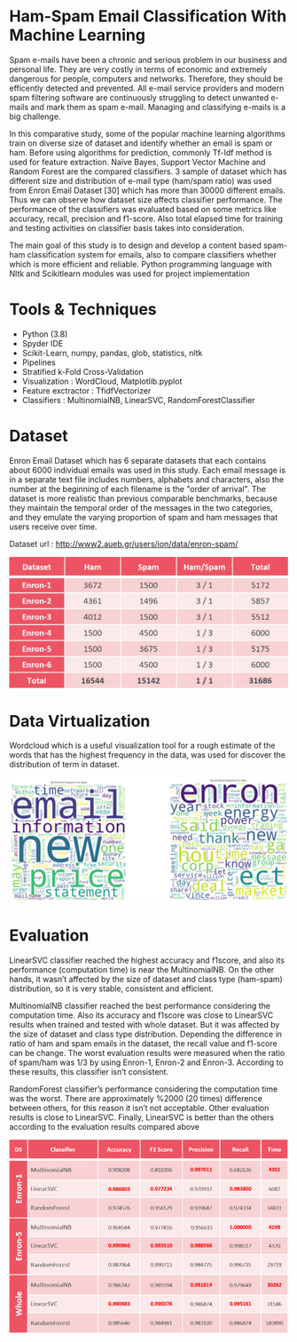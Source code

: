 # Ham-Spam Email Classification With Machine Learning

Spam e-mails have been a chronic and serious problem in our business and personal life. They are very costly in terms of economic and extremely dangerous for people, computers and networks. Therefore, they should be efficently detected and prevented. All e-mail service providers and modern spam filtering software are continuously struggling to detect unwanted e-mails and mark them as spam e-mail. Managing and classifying e-mails is a big challenge.

In this comparative study, some of the popular machine learning algorithms train on diverse size of dataset and identify whether an email is spam or ham. Before using algorithms for prediction, commonly Tf-Idf method is used for feature extraction. Naïve Bayes, Support Vector Machine and Random Forest are the compared classifiers. 3 sample of dataset which has different size and distribution of e-mail type (ham/spam ratio) was used from Enron Email Dataset [30] which has more than 30000 different emails.  Thus we can observe how dataset size affects classifier performance. The performance of the classifiers was evaluated based on some metrics like accuracy, recall, precision and f1-score. Also total elapsed time for training and testing activities on classifier basis takes into consideration. 

The main goal of this study is to design and develop a content based spam-ham classification system for emails, also to compare classifiers whether which is more efficient and reliable. Python programming language with Nltk and Scikitlearn modules was used for project implementation

# Tools & Techniques
* Python (3.8)
* Spyder IDE
* Scikit-Learn, numpy, pandas, glob, statistics, nltk
* Pipelines
* Stratified k-Fold Cross-Validation
* Visualization : WordCloud, Matplotlib.pyplot
* Feature exctractor : TfidfVectorizer
* Classifiers : MultinomialNB, LinearSVC, RandomForestClassifier

# Dataset
Enron Email Dataset which has 6 separate datasets that each contains about 6000 individual emails was used in this study. Each email message is in a separate text file includes numbers, alphabets and characters, also the number at the beginning of each filename is the "order of arrival". The dataset is more realistic than previous comparable benchmarks, because they maintain the temporal order of the messages in the two categories, and they emulate the varying proportion of spam and ham messages that users receive over time.

Dataset url : http://www2.aueb.gr/users/ion/data/enron-spam/

![Enron_Dataset](https://github.com/MuhammetEmek/ham_spam_classification/blob/main/enron_dataset.png)

# Data Virtualization
Wordcloud which is a useful visualization tool for a rough estimate of the words that has the highest frequency in the data, was used for discover the distribution of term in dataset.

![Data_Content](https://github.com/MuhammetEmek/ham_spam_classification/blob/main/data_content.png)

# Evaluation
LinearSVC classifier reached the highest accuracy and f1score, and also its performance (computation time) is near the MultinomialNB. On the other hands, it wasn’t affected by the size of dataset and class type (ham-spam) distribution, so it is very stable, consistent and efficient. 

MultinomialNB classifier reached the best performance considering the computation time. Also its accuracy and f1score was close to LinearSVC results when trained and tested with whole dataset. But it was affected by the size of dataset and class type distribution. Depending the difference in ratio of ham and spam emails in the dataset, the recall value and f1-score can be change. The worst evaluation results were measured when the ratio of spam/ham was 1/3 by using Enron-1, Enron-2 and Enron-3. According to these results, this classifier isn’t consistent. 

RandomForest classifier’s performance considering the computation time was the worst. There are approximately %2000 (20 times) difference between others, for this reason it isn’t not acceptable. Other evaluation results is close to LinearSVC. Finally, LinearSVC is better than the others according to the evaluation results compared above

![Evaluation_Results](https://github.com/MuhammetEmek/ham_spam_classification/blob/main/evalution_result.PNG)
